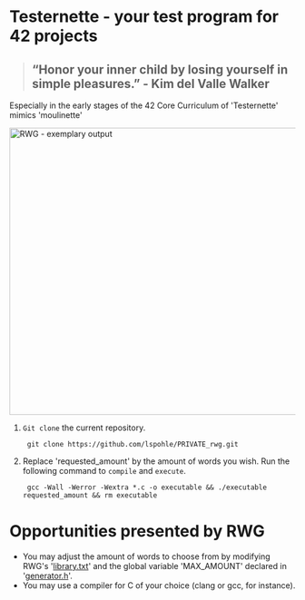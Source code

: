 # Testernette - your test program for 42 projects

> ## “Honor your inner child by losing yourself in simple pleasures.” - Kim del Valle Walker

Especially in the early stages of the 42 Core Curriculum  of 'Testernette' mimics 'moulinette'

<img width="506" alt="RWG - exemplary output" src="https://user-images.githubusercontent.com/121381385/211149329-fc0f9b2a-e804-4a9d-b7dc-0c4acbfbb105.png">

1. `Git clone` the current repository.
      
        git clone https://github.com/lspohle/PRIVATE_rwg.git
2. Replace 'requested_amount' by the amount of words you wish. Run the following command to `compile` and `execute`.
      
        gcc -Wall -Werror -Wextra *.c -o executable && ./executable requested_amount && rm executable

# Opportunities presented by RWG
- You may adjust the amount of words to choose from by modifying RWG's '[library.txt](https://github.com/lspohle/PRIVATE_rwg/blob/main/library.txt)' and the global variable 'MAX_AMOUNT' declared in '[generator.h](https://github.com/lspohle/PRIVATE_rwg/blob/main/generator.h)'.
- You may use a compiler for C of your choice (clang or gcc, for instance).
